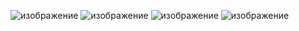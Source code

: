 ![изображение](https://user-images.githubusercontent.com/102688774/222885320-18e272b8-d380-41de-bbb3-95fb55155694.png)
![изображение](https://user-images.githubusercontent.com/102688774/222885346-ebc8192e-f305-48f0-beb0-b32c44d99beb.png)
![изображение](https://user-images.githubusercontent.com/102688774/222885377-fbb12eaa-0620-48b2-8ae5-5cb75c732562.png)
![изображение](https://user-images.githubusercontent.com/102688774/222887575-abda14af-4c5d-4a30-ab93-d0a95e6595c6.png)


